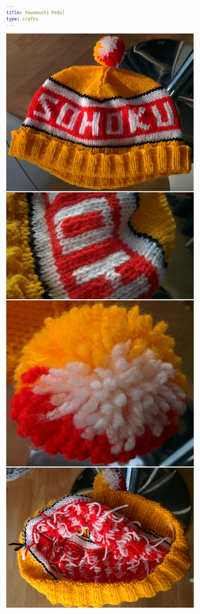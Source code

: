 ```yaml
---
title: Yowamushi Pedal
type: crafts
---
```


![Hat](../media/img/SohokuHat1.jpg)
![Hat](../media/img/SohokuHat2.jpg)
![Hat](../media/img/SohokuHat3.jpg)
![Hat](../media/img/SohokuHat4.jpg)
